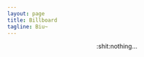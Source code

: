 ```yaml
---
layout: page
title: Billboard
tagline: Biu~
---
```


<div style="text-align:center">:shit:nothing...</div>

